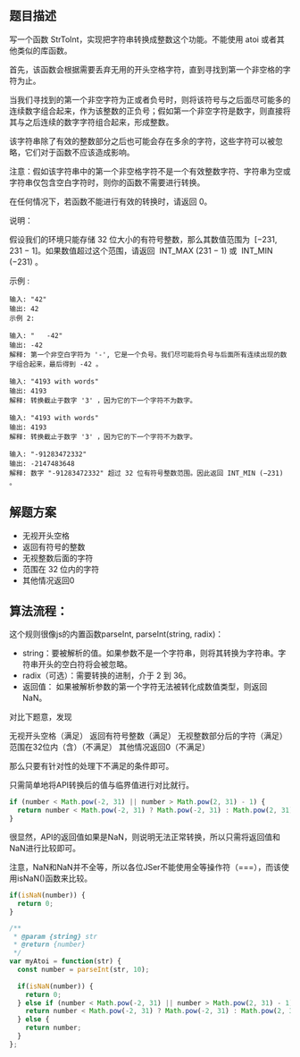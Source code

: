 ## 题目描述
写一个函数 StrToInt，实现把字符串转换成整数这个功能。不能使用 atoi 或者其他类似的库函数。

首先，该函数会根据需要丢弃无用的开头空格字符，直到寻找到第一个非空格的字符为止。

当我们寻找到的第一个非空字符为正或者负号时，则将该符号与之后面尽可能多的连续数字组合起来，作为该整数的正负号；假如第一个非空字符是数字，则直接将其与之后连续的数字字符组合起来，形成整数。

该字符串除了有效的整数部分之后也可能会存在多余的字符，这些字符可以被忽略，它们对于函数不应该造成影响。

注意：假如该字符串中的第一个非空格字符不是一个有效整数字符、字符串为空或字符串仅包含空白字符时，则你的函数不需要进行转换。

在任何情况下，若函数不能进行有效的转换时，请返回 0。

说明：

假设我们的环境只能存储 32 位大小的有符号整数，那么其数值范围为  [−231,  231 − 1]。如果数值超过这个范围，请返回  INT_MAX (231 − 1) 或  INT_MIN (−231) 。

示例 :
```
输入: "42"
输出: 42
示例 2:

输入: "   -42"
输出: -42
解释: 第一个非空白字符为 '-', 它是一个负号。我们尽可能将负号与后面所有连续出现的数字组合起来，最后得到 -42 。

输入: "4193 with words"
输出: 4193
解释: 转换截止于数字 '3' ，因为它的下一个字符不为数字。

输入: "4193 with words"
输出: 4193
解释: 转换截止于数字 '3' ，因为它的下一个字符不为数字。

输入: "-91283472332"
输出: -2147483648
解释: 数字 "-91283472332" 超过 32 位有符号整数范围。因此返回 INT_MIN (−231) 。
```

## 解题方案
- 无视开头空格
- 返回有符号的整数
- 无视整数后面的字符
- 范围在 32 位内的字符
- 其他情况返回0

## 算法流程：
这个规则很像js的内置函数parseInt, parseInt(string, radix)：
- string：要被解析的值。如果参数不是一个字符串，则将其转换为字符串。字符串开头的空白符将会被忽略。
- radix（可选）：需要转换的进制，介于 2 到 36。
- 返回值： 如果被解析参数的第一个字符无法被转化成数值类型，则返回NaN。

对比下题意，发现

无视开头空格（满足）
返回有符号整数（满足）
无视整数部分后的字符（满足）
范围在32位内（含）（不满足）
其他情况返回0（不满足）

那么只要有针对性的处理下不满足的条件即可。

只需简单地将API转换后的值与临界值进行对比就行。

```js
if (number < Math.pow(-2, 31) || number > Math.pow(2, 31) - 1) {
  return number < Math.pow(-2, 31) ? Math.pow(-2, 31) : Math.pow(2, 31) - 1;
}
```

很显然，API的返回值如果是NaN，则说明无法正常转换，所以只需将返回值和NaN进行比较即可。

注意，NaN和NaN并不全等，所以各位JSer不能使用全等操作符（===），而该使用isNaN()函数来比较。

```js
if(isNaN(number)) {
  return 0;
} 
```


```js
/**
 * @param {string} str
 * @return {number}
 */
var myAtoi = function(str) {
  const number = parseInt(str, 10);
  
  if(isNaN(number)) {
    return 0;
  } else if (number < Math.pow(-2, 31) || number > Math.pow(2, 31) - 1) {
    return number < Math.pow(-2, 31) ? Math.pow(-2, 31) : Math.pow(2, 31) - 1;
  } else {
    return number;
  }
};
```
